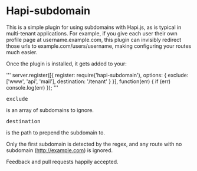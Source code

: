 # Hapi-subdomain

This is a simple plugin for using subdomains with Hapi.js, as is typical in multi-tenant applications. For example, if you give each user their own profile page at username.example.com, this plugin can invisibly redirect those urls to example.com/users/username, making configuring your routes much easier.

Once the plugin is installed, it gets added to your:

'''
server.register([{
  register: require('hapi-subdomain'),
  options: {
    exclude: ['www', 'api', 'mail'],
    destination: '/tenant'
  }
  }], function(err) {
    if (err) console.log(err)
    });
'''

<pre>exclude</pre> is an array of subdomains to ignore.
<pre>destination</pre> is the path to prepend the subdomain to.

Only the first subdomain is detected by the regex, and any route with no subdomain (http://example.com) is ignored.


Feedback and pull requests happily accepted.
